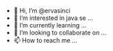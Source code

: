 - 👋 Hi, I’m @ervasinci
- 👀 I’m interested in java se  ...
- 🌱 I’m currently learning ...
- 💞️ I’m looking to collaborate on ...
- 📫 How to reach me ...

<!---
ervasinci/ervasinci is a ✨ special ✨ repository because its `README.md` (this file) appears on your GitHub profile.
You can click the Preview link to take a look at your changes.
--->
